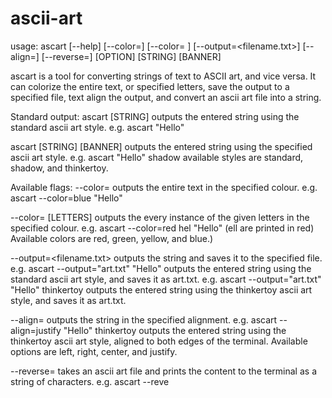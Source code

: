 # ascii-art

usage: ascart [--help] [--color=<value>] [--color=<value> <text>]
           [--output=<filename.txt>] [--align=<type>] [--reverse=<filename>]
           <command> [OPTION] [STRING] [BANNER]

ascart is a tool for converting strings of text to ASCII art, and vice versa. It can colorize the entire text, or specified letters, save the output to a specified file, text align the output, and convert an ascii art file into a string.

Standard output:
ascart [STRING] outputs the entered string using the standard ascii art style.
e.g. ascart "Hello"

ascart [STRING] [BANNER] outputs the entered string using the specified ascii art style.
e.g. ascart "Hello" shadow
available styles are standard, shadow, and thinkertoy.

Available flags:
--color=<value> outputs the entire text in the specified colour.
e.g. ascart --color=blue "Hello"

--color=<value> [LETTERS] outputs the every instance of the given letters in the specified colour.
e.g. ascart --color=red hel "Hello" (ell are printed in red)
Available colors are red, green, yellow, and blue.)

--output=<filename.txt> outputs the string and saves it to the specified file.
e.g. ascart --output="art.txt" "Hello" outputs the entered string using the standard ascii art style, and saves it as art.txt.
e.g. ascart --output="art.txt" "Hello" thinkertoy outputs the entered string using the thinkertoy ascii art style, and saves it as art.txt.

--align=<type> outputs the string in the specified alignment.
e.g. ascart --align=justify "Hello" thinkertoy outputs the entered string using the thinkertoy ascii art style, aligned to both edges of the terminal.
Available options are left, right, center, and justify.

--reverse=<filename> takes an ascii art file and prints the content to the terminal as a string of characters.
e.g. ascart --reve
